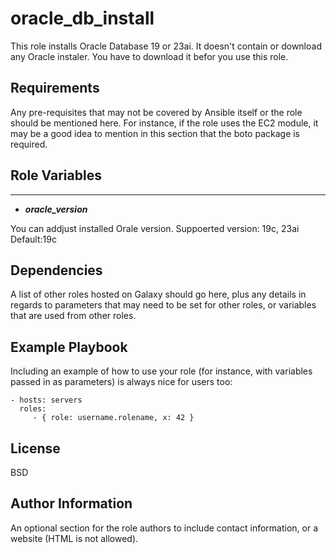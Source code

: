 # oracle_db_install

This role installs Oracle Database 19 or 23ai.
It doesn't contain or download any Oracle instaler. 
You have to download it befor you use this role.  

Requirements
------------

Any pre-requisites that may not be covered by Ansible itself or the role should be mentioned here. For instance, if the role uses the EC2 module, it may be a good idea to mention in this section that the boto package is required.

## Role Variables
--------------

* ***oracle_version***

You can addjust installed Orale version.
Suppoerted version: 19c, 23ai
Default:19c

Dependencies
------------

A list of other roles hosted on Galaxy should go here, plus any details in regards to parameters that may need to be set for other roles, or variables that are used from other roles.

Example Playbook
----------------

Including an example of how to use your role (for instance, with variables passed in as parameters) is always nice for users too:

    - hosts: servers
      roles:
         - { role: username.rolename, x: 42 }

License
-------

BSD

Author Information
------------------

An optional section for the role authors to include contact information, or a website (HTML is not allowed).
